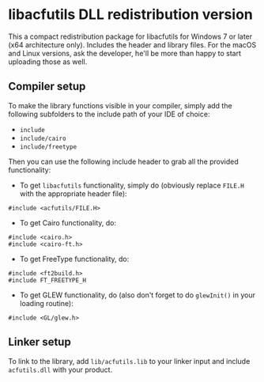 # libacfutils DLL redistribution version

This a compact redistribution package for libacfutils for Windows 7 or
later (x64 architecture only). Includes the header and library files. For
the macOS and Linux versions, ask the developer, he'll be more than happy
to start uploading those as well.

## Compiler setup

To make the library functions visible in your compiler, simply add the
following subfolders to the include path of your IDE of choice:

* `include`
* `include/cairo`
* `include/freetype`

Then you can use the following include header to grab all the provided
functionality:

* To get `libacfutils` functionality, simply do (obviously replace
`FILE.H` with the appropriate header file):
```
#include <acfutils/FILE.H>
```

* To get Cairo functionality, do:
```
#include <cairo.h>
#include <cairo-ft.h>
```

* To get FreeType functionality, do:
```
#include <ft2build.h>
#include FT_FREETYPE_H
```

* To get GLEW functionality, do (also don't forget to do `glewInit()` in
your loading routine):
```
#include <GL/glew.h>
```

## Linker setup

To link to the library, add `lib/acfutils.lib` to your linker input and
include `acfutils.dll` with your product.
